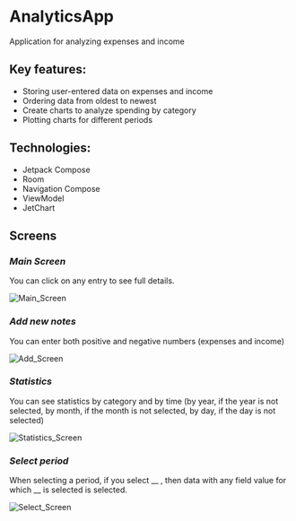 # AnalyticsApp
Application for analyzing expenses and income
## Key features:

* Storing user-entered data on expenses and income
* Ordering data from oldest to newest
* Create charts to analyze spending by category
* Plotting charts for different periods
## Technologies:

* Jetpack Compose
* Room
* Navigation Compose
* ViewModel
* JetChart

  
## Screens

### _Main Screen_

You can click on any entry to see full details.

![Main_Screen](https://github.com/asiafrolova/AnalyticsApp/blob/master/docs/main_screen.jpg)
### _Add new notes_
You can enter both positive and negative numbers (expenses and income)

![Add_Screen](https://github.com/asiafrolova/AnalyticsApp/blob/master/docs/add_screen.jpg)
### _Statistics_
You can see statistics by category and by time
(by year, if the year is not selected, by month, if the month is not selected, by day, if the day is not selected)

![Statistics_Screen](https://github.com/asiafrolova/AnalyticsApp/blob/master/docs/statistics_screen.jpg)
### _Select period_
When selecting a period, if you select  __ , then data with any field value for which  __  is selected is selected.

![Select_Screen](https://github.com/asiafrolova/AnalyticsApp/blob/master/docs/select_period_screen.jpg)

